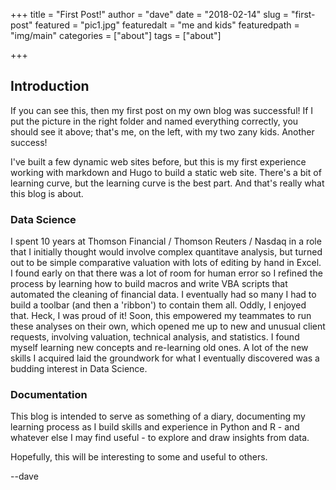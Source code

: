 +++
title = "First Post!"
author = "dave"
date = "2018-02-14"
slug = "first-post"
featured = "pic1.jpg"
featuredalt = "me and kids"
featuredpath = "img/main"
categories = ["about"]
tags = ["about"]

+++

## Introduction

If you can see this, then my first post on my own blog was successful! If I put the picture in the right folder and named everything correctly, you should see it above; that's me, on the left, with my two zany kids. Another success!

I've built a few dynamic web sites before, but this is my first experience working with markdown and Hugo to build a static web site. There's a bit of learning curve, but the learning curve is the best part. And that's really what this blog is about.


### Data Science

I spent 10 years at Thomson Financial / Thomson Reuters / Nasdaq in a role that I initially thought would involve complex quantitave analysis, but turned out to be simple comparative valuation with lots of editing by hand in Excel. I found early on that there was a lot of room for human error so I refined the process by learning how to build macros and write VBA scripts that automated the cleaning of financial data. I eventually had so many I had to build a toolbar (and then a 'ribbon') to contain them all. Oddly, I enjoyed that. Heck, I was proud of it! Soon, this empowered my teammates to run these analyses on their own, which opened me up to new and unusual client requests, involving valuation, technical analysis, and statistics. I found myself learning new concepts and re-learning old ones. A lot of the new skills I acquired laid the groundwork for what I eventually discovered was a budding interest in Data Science.


### Documentation

This blog is intended to serve as something of a diary, documenting my learning process as I build skills and experience in Python and R - and whatever else I may find useful - to explore and draw insights from data. 

Hopefully, this will be interesting to some and useful to others. 

--dave